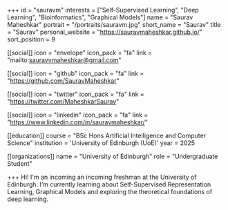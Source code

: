 +++
id = "sauravm"
interests = ["Self-Supervised Learning", "Deep Learning", "Bioinformatics", "Graphical Models"]
name = "Saurav Maheshkar"
portrait = "/portraits/sauravm.jpg"
short_name = "Saurav"
title = "Saurav"
personal_website = "https://sauravmaheshkar.github.io/"
sort_position = 9

[[social]]
    icon = "envelope"
    icon_pack = "fa"
    link = "mailto:sauravvmaheshkar@gmail.com"

[[social]]
    icon = "github"
    icon_pack = "fa"
    link = "https://github.com/SauravMaheshkar"

[[social]]
    icon = "twitter"
    icon_pack = "fa"
    link = "https://twitter.com/MaheshkarSaurav"

[[social]]
    icon = "linkedin"
    icon_pack = "fa"
    link = "https://www.linkedin.com/in/sauravmaheshkar/"

[[education]]
    course = "BSc Hons Artificial Intelligence and Computer Science"
    institution = 'University of Edinburgh (UoE)'
    year = 2025

[[organizations]]
    name = "University of Edinburgh"
    role = "Undergraduate Student"

+++
Hi! I'm an incoming an incoming freshman at the University of Edinburgh. I’m currently learning about Self-Supervised Representation Learning, Graphical Models and exploring the theoretical foundations of deep learning.

<link rel="stylesheet" href="https://cdn.jsdelivr.net/gh/jpswalsh/academicons@1/css/academicons.min.css">
